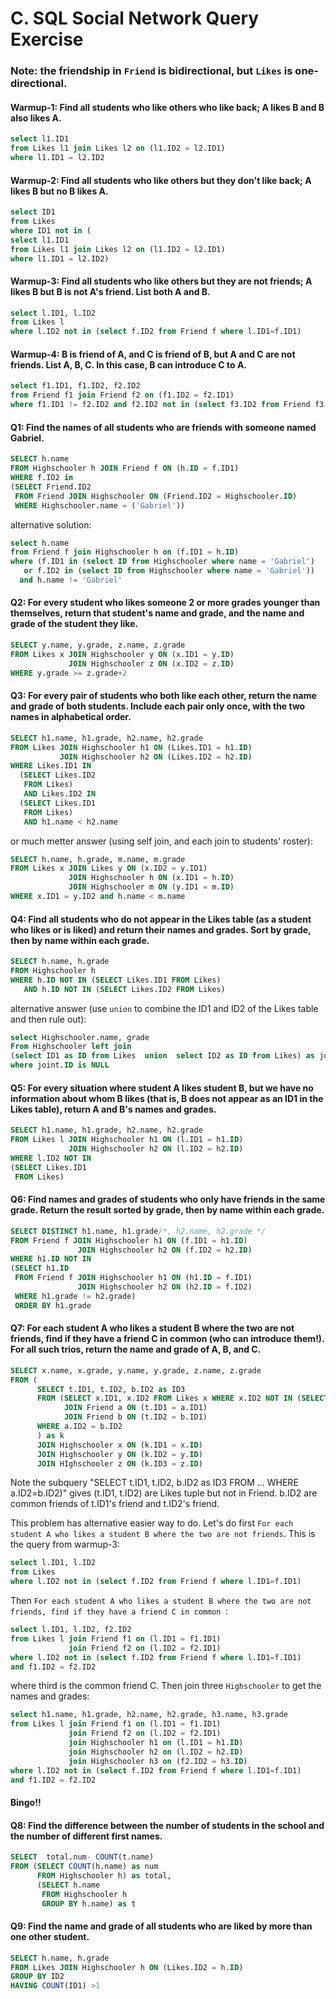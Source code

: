 # C. SQL Social Network Query Exercise

### Note: the friendship in `Friend` is bidirectional, but `Likes` is one-directional.

#### Warmup-1: Find all students who like others who like back; A likes B and B also likes A.
```SQL
select l1.ID1
from Likes l1 join Likes l2 on (l1.ID2 = l2.ID1)
where l1.ID1 = l2.ID2
```

#### Warmup-2: Find all students who like others but they don't like back; A likes B but no B likes A.
```SQL
select ID1
from Likes
where ID1 not in (
select l1.ID1
from Likes l1 join Likes l2 on (l1.ID2 = l2.ID1)
where l1.ID1 = l2.ID2)
```

#### Warmup-3: Find all students who like others but they are not friends; A likes B but B is not A's friend. List both A and B.
```SQL
select l.ID1, l.ID2
from Likes l
where l.ID2 not in (select f.ID2 from Friend f where l.ID1=f.ID1)
```

#### Warmup-4: B is friend of A, and C is friend of B, but A and C are not friends. List A, B, C. In this case, B can introduce C to A.
```SQL
select f1.ID1, f1.ID2, f2.ID2
from Friend f1 join Friend f2 on (f1.ID2 = f2.ID1)
where f1.ID1 != f2.ID2 and f2.ID2 not in (select f3.ID2 from Friend f3 where f3.ID1 = f1.ID1)
```

#### Q1: Find the names of all students who are friends with someone named Gabriel.
```SQL
SELECT h.name 
FROM Highschooler h JOIN Friend f ON (h.ID = f.ID1)
WHERE f.ID2 in 
(SELECT Friend.ID2 
 FROM Friend JOIN Highschooler ON (Friend.ID2 = Highschooler.ID)
 WHERE Highschooler.name = ('Gabriel'))
```
alternative solution:
```SQL
select h.name
from Friend f join Highschooler h on (f.ID1 = h.ID)
where (f.ID1 in (select ID from Highschooler where name = 'Gabriel')
   or f.ID2 in (select ID from Highschooler where name = 'Gabriel'))
  and h.name != 'Gabriel'
```

#### Q2: For every student who likes someone 2 or more grades younger than themselves, return that student's name and grade, and the name and grade of the student they like.
```SQL
SELECT y.name, y.grade, z.name, z.grade
FROM Likes x JOIN Highschooler y ON (x.ID1 = y.ID)
             JOIN Highschooler z ON (x.ID2 = z.ID)
WHERE y.grade >= z.grade+2
```

#### Q3: For every pair of students who both like each other, return the name and grade of both students. Include each pair only once, with the two names in alphabetical order.
```SQL
SELECT h1.name, h1.grade, h2.name, h2.grade
FROM Likes JOIN Highschooler h1 ON (Likes.ID1 = h1.ID)
           JOIN Highschooler h2 ON (Likes.ID2 = h2.ID)
WHERE Likes.ID1 IN
  (SELECT Likes.ID2
   FROM Likes)
   AND Likes.ID2 IN
  (SELECT Likes.ID1
   FROM Likes)
   AND h1.name < h2.name 
```
or much metter answer (using self join, and each join to students' roster):
```SQL
SELECT h.name, h.grade, m.name, m.grade
FROM Likes x JOIN Likes y ON (x.ID2 = y.ID1)
             JOIN Highschooler h ON (x.ID1 = h.ID)
             JOIN Highschooler m ON (y.ID1 = m.ID)
WHERE x.ID1 = y.ID2 and h.name < m.name
```

#### Q4: Find all students who do not appear in the Likes table (as a student who likes or is liked) and return their names and grades. Sort by grade, then by name within each grade. 
```SQL
SELECT h.name, h.grade
FROM Highschooler h
WHERE h.ID NOT IN (SELECT Likes.ID1 FROM Likes)
   AND h.ID NOT IN (SELECT Likes.ID2 FROM Likes)
```
alternative answer (use `union` to combine the ID1 and ID2 of the Likes table and then rule out):
```SQL
select Highschooler.name, grade
From Highschooler left join 
(select ID1 as ID from Likes  union  select ID2 as ID from Likes) as joint on (Highschooler.ID = joint.ID)
where joint.ID is NULL
```

#### Q5: For every situation where student A likes student B, but we have no information about whom B likes (that is, B does not appear as an ID1 in the Likes table), return A and B's names and grades. 
```SQL
SELECT h1.name, h1.grade, h2.name, h2.grade
FROM Likes l JOIN Highschooler h1 ON (l.ID1 = h1.ID)
             JOIN Highschooler h2 ON (l.ID2 = h2.ID)
WHERE l.ID2 NOT IN 
(SELECT Likes.ID1
 FROM Likes)
```

#### Q6: Find names and grades of students who only have friends in the same grade. Return the result sorted by grade, then by name within each grade.
```SQL
SELECT DISTINCT h1.name, h1.grade/*, h2.name, h2.grade */
FROM Friend f JOIN Highschooler h1 ON (f.ID1 = h1.ID)
               JOIN Highschooler h2 ON (f.ID2 = h2.ID)
WHERE h1.ID NOT IN 
(SELECT h1.ID
 FROM Friend f JOIN Highschooler h1 ON (h1.ID = f.ID1)
               JOIN Highschooler h2 ON (h2.ID = f.ID2)
 WHERE h1.grade != h2.grade)
 ORDER BY h1.grade
```

#### Q7: For each student A who likes a student B where the two are not friends, find if they have a friend C in common (who can introduce them!). For all such trios, return the name and grade of A, B, and C. 
```SQL
SELECT x.name, x.grade, y.name, y.grade, z.name, z.grade
FROM (
      SELECT t.ID1, t.ID2, b.ID2 as ID3
      FROM (SELECT x.ID1, x.ID2 FROM Likes x WHERE x.ID2 NOT IN (SELECT y.ID2 FROM Friend y WHERE x.ID1 = y.ID1)) as t 
            JOIN Friend a ON (t.ID1 = a.ID1)
            JOIN Friend b ON (t.ID2 = b.ID1)
      WHERE a.ID2 = b.ID2
      ) as k 
      JOIN Highschooler x ON (k.ID1 = x.ID)
      JOIN Highschooler y ON (k.ID2 = y.ID)
      JOIN HIghschooler z ON (k.ID3 = z.ID)
```
Note the subquery "SELECT t.ID1, t.ID2, b.ID2 as ID3 FROM ... WHERE a.ID2=b.ID2)" gives (t.ID1, t.ID2) are Likes tuple but not in Friend. b.ID2 are common friends of t.ID1's friend and t.ID2's friend.

This problem has alternative easier way to do. Let's do first `For each student A who likes a student B where the two are not friends`. This is the query from warmup-3:
```SQL
select l.ID1, l.ID2
from Likes
where l.ID2 not in (select f.ID2 from Friend f where l.ID1=f.ID1)
```
Then `For each student A who likes a student B where the two are not friends, find if they have a friend C in common `:
```SQL
select l.ID1, l.ID2, f2.ID2
from Likes l join Friend f1 on (l.ID1 = f1.ID1)
             join Friend f2 on (l.ID2 = f2.ID1)
where l.ID2 not in (select f.ID2 from Friend f where l.ID1=f.ID1)
and f1.ID2 = f2.ID2
```
where third is the common friend C.
Then join three `Highschooler` to get the names and grades:
```SQL
select h1.name, h1.grade, h2.name, h2.grade, h3.name, h3.grade
from Likes l join Friend f1 on (l.ID1 = f1.ID1)
             join Friend f2 on (l.ID2 = f2.ID1)
             join Highschooler h1 on (l.ID1 = h1.ID)
             join Highschooler h2 on (l.ID2 = h2.ID)
             join Highschooler h3 on (f2.ID2 = h3.ID)
where l.ID2 not in (select f.ID2 from Friend f where l.ID1=f.ID1)
and f1.ID2 = f2.ID2
```
#### Bingo!!

#### Q8: Find the difference between the number of students in the school and the number of different first names. 
```SQL
SELECT  total.num- COUNT(t.name)  
FROM (SELECT COUNT(h.name) as num
      FROM Highschooler h) as total, 
      (SELECT h.name
       FROM Highschooler h
       GROUP BY h.name) as t
```

#### Q9: Find the name and grade of all students who are liked by more than one other student. 
```SQL
SELECT h.name, h.grade
FROM Likes JOIN Highschooler h ON (Likes.ID2 = h.ID)
GROUP BY ID2
HAVING COUNT(ID1) >1
```
